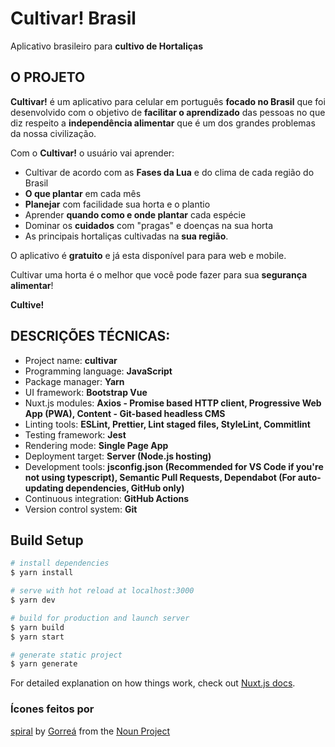 # Cultivar! Brasil

Aplicativo brasileiro para **cultivo de Hortaliças**

## O PROJETO

**Cultivar!** é um aplicativo para celular em português **focado no Brasil** que foi desenvolvido com o objetivo de **facilitar o aprendizado** das pessoas no que diz respeito a **independência alimentar** que é um dos grandes problemas da nossa civilização.

Com o **Cultivar!** o usuário vai aprender:

- Cultivar de acordo com as **Fases da Lua** e do clima de cada região do Brasil
- **O que plantar** em cada mês
- **Planejar** com facilidade sua horta e o plantio
- Aprender **quando como e onde plantar** cada espécie
- Dominar os **cuidados** com "pragas" e doenças na sua horta
- As principais hortaliças cultivadas na **sua região**.

O aplicativo é **gratuito** e já esta disponível para para web e mobile.

Cultivar uma horta é o melhor que você pode fazer para sua **segurança alimentar**!

**Cultive!**

## DESCRIÇÕES TÉCNICAS:
  - Project name: **cultivar**
  - Programming language: **JavaScript**
  - Package manager: **Yarn**
  - UI framework: **Bootstrap Vue**
  - Nuxt.js modules: **Axios - Promise based HTTP client, Progressive Web App (PWA), Content - Git-based headless CMS**
  - Linting tools: **ESLint, Prettier, Lint staged files, StyleLint, Commitlint**
  - Testing framework: **Jest**
  - Rendering mode: **Single Page App**
  - Deployment target: **Server (Node.js hosting)**
  - Development tools: **jsconfig.json (Recommended for VS Code if you're not using typescript), Semantic Pull Requests, Dependabot (For auto-updating dependencies, GitHub only)**
  - Continuous integration: **GitHub Actions**
  - Version control system: **Git**


## Build Setup

```bash
# install dependencies
$ yarn install

# serve with hot reload at localhost:3000
$ yarn dev

# build for production and launch server
$ yarn build
$ yarn start

# generate static project
$ yarn generate
```

For detailed explanation on how things work, check out [Nuxt.js docs](https://nuxtjs.org).

### Ícones feitos por
[spiral](https://thenounproject.com/term/spiral/1247435/) by [Gorreá](https://thenounproject.com/Lauchu) from the [Noun Project](http://thenounproject.com/)